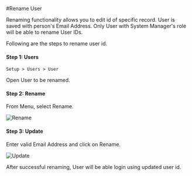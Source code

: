 <!-- add-breadcrumbs -->
#Rename User

Renaming functionality allows you to edit id of specific record. User is saved with person's Email Address. Only User with System Manager's role will be able to rename User IDs.

Following are the steps to rename user id.

#### Step 1: Users

`Setup > Users > User`

Open User to be renamed.

#### Step 2: Rename

From Menu, select Rename.

<img alt="Rename" class="screenshot" src="{{docs_base_url}}/v13/assets/img/articles/rename-user-1.png">

#### Step 3: Update

Enter valid Email Address and click on Rename.

<img alt="Update" class="screenshot" src="{{docs_base_url}}/v13/assets/img/articles/rename-user-2.png">

After successful renaming, User will be able login using updated user id.

<!-- markdown -->